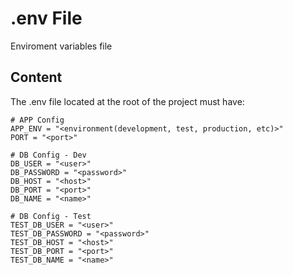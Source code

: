 # .env File

Enviroment variables file

## Content

The .env file located at the root of the project must have:

```
# APP Config
APP_ENV = "<environment(development, test, production, etc)>"
PORT = "<port>"

# DB Config - Dev
DB_USER = "<user>"
DB_PASSWORD = "<password>"
DB_HOST = "<host>"
DB_PORT = "<port>"
DB_NAME = "<name>"

# DB Config - Test
TEST_DB_USER = "<user>"
TEST_DB_PASSWORD = "<password>"
TEST_DB_HOST = "<host>"
TEST_DB_PORT = "<port>"
TEST_DB_NAME = "<name>"
```
